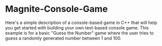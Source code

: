 # Magnite-Console-Game
Here's a simple description of a console-based game in C++ that will help you get started with building your own text-based console game. This example is for a basic "Guess the Number" game where the user tries to guess a randomly generated number between 1 and 100.
